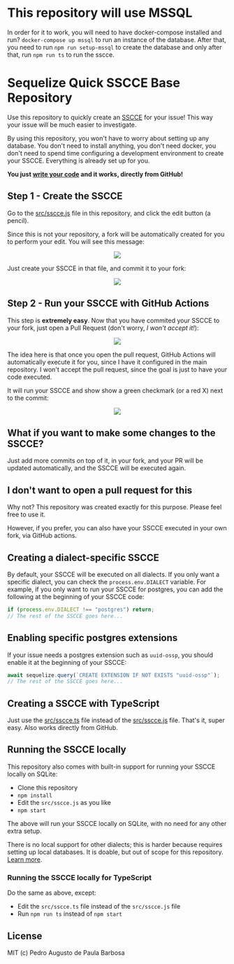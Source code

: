# This repository will use MSSQL

In order for it to work, you will need to have docker-compose installed and run?
`docker-compose up mssql` to run an instance of the database.
After that, you need to run `npm run setup-mssql` to create the database and only after that, run `npm run ts` to run the sscce.

# Sequelize Quick SSCCE Base Repository

Use this repository to quickly create an [SSCCE](http://www.sscce.org/) for your issue! This way your issue will be much easier to investigate.

By using this repository, you won't have to worry about setting up any database. You don't need to install anything, you don't need docker, you don't need to spend time configuring a development environment to create your SSCCE. Everything is already set up for you.

**You just [write your code](src/sscce.js) and it works, directly from GitHub!**

## Step 1 - Create the SSCCE

Go to the [src/sscce.js](https://github.com/papb/sequelize-sscce/blob/master/src/sscce.js) file in this repository, and click the edit button (a pencil).

Since this is not your repository, a fork will be automatically created for you to perform your edit. You will see this message:

<div align="center"><img src="https://i.imgur.com/g2rjLmb.png" /></div>

Just create your SSCCE in that file, and commit it to your fork:

<div align="center"><img src="https://i.imgur.com/HZP9oIg.png" /></div>

## Step 2 - Run your SSCCE with GitHub Actions

This step is **extremely easy**. Now that you have commited your SSCCE to your fork, just open a Pull Request (don't worry, *I won't accept it!*):

<div align="center"><img src="https://i.imgur.com/TTvuBEM.png" /></div>

The idea here is that once you open the pull request, GitHub Actions will automatically execute it for you, since I have it configured in the main repository. I won't accept the pull request, since the goal is just to have your code executed.

It will run your SSCCE and show show a green checkmark (or a red X) next to the commit:

<div align="center"><img src="https://i.imgur.com/QVAKvnz.png" /></div>

## What if you want to make some changes to the SSCCE?

Just add more commits on top of it, in your fork, and your PR will be updated automatically, and the SSCCE will be executed again.

## I don't want to open a pull request for this

Why not? This repository was created exactly for this purpose. Please feel free to use it.

However, if you prefer, you can also have your SSCCE executed in your own fork, via GitHub actions.

## Creating a dialect-specific SSCCE

By default, your SSCCE will be executed on all dialects. If you only want a specific dialect, you can check the `process.env.DIALECT` variable. For example, if you only want to run your SSCCE for postgres, you can add the following at the beginning of your SSCCE code:

```js
if (process.env.DIALECT !== "postgres") return;
// The rest of the SSCCE goes here...
```

## Enabling specific postgres extensions

If your issue needs a postgres extension such as `uuid-ossp`, you should enable it at the beginning of your SSCCE:

```js
await sequelize.query(`CREATE EXTENSION IF NOT EXISTS "uuid-ossp"`);
// The rest of the SSCCE goes here...
```

## Creating a SSCCE with TypeScript

Just use the [src/sscce.ts](src/sscce.ts) file instead of the [src/sscce.js](src/sscce.js) file. That's it, super easy. Also works directly from GitHub.

## Running the SSCCE locally

This repository also comes with built-in support for running your SSCCE locally on SQLite:

* Clone this repository
* `npm install`
* Edit the `src/sscce.js` as you like
* `npm start`

The above will run your SSCCE locally on SQLite, with no need for any other extra setup.

There is no local support for other dialects; this is harder because requires setting up local databases. It is doable, but out of scope for this repository. [Learn more](https://github.com/sequelize/sequelize/blob/master/CONTRIBUTING.md#3-database).

### Running the SSCCE locally for TypeScript

Do the same as above, except:

* Edit the `src/sscce.ts` file instead of the `src/sscce.js` file
* Run `npm run ts` instead of `npm start`

## License

MIT (c) Pedro Augusto de Paula Barbosa
